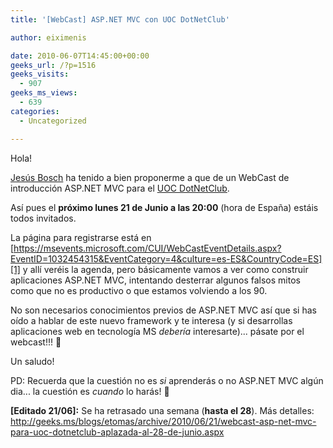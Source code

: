 ```yaml
---
title: '[WebCast] ASP.NET MVC con UOC DotNetClub'

author: eiximenis

date: 2010-06-07T14:45:00+00:00
geeks_url: /?p=1516
geeks_visits:
  - 907
geeks_ms_views:
  - 639
categories:
  - Uncategorized

---
```

Hola!

<a target="_blank" href="/members/jbosch/default.aspx" rel="noopener noreferrer">Jesús Bosch</a> ha tenido a bien proponerme a que de un WebCast de introducción ASP.NET MVC para el <a target="_blank" href="http://uoc.dotnetclubs.com/" rel="noopener noreferrer">UOC DotNetClub</a>. 

<!--more-->

Así pues el **próximo lunes 21 de Junio a las 20:00** (hora de España) estáis todos invitados.

La página para registrarse está en [https://msevents.microsoft.com/CUI/WebCastEventDetails.aspx?EventID=1032454315&EventCategory=4&culture=es-ES&CountryCode=ES][1] y allí veréis la agenda, pero básicamente vamos a ver como construir aplicaciones ASP.NET MVC, intentando desterrar algunos falsos mitos como que no es productivo o que estamos volviendo a los 90.

No son necesarios conocimientos previos de ASP.NET MVC así que si has oído a hablar de este nuevo framework y te interesa (y si desarrollas aplicaciones web en tecnología MS _debería_ interesarte)... pásate por el webcast!!! 🙂

Un saludo!

PD: Recuerda que la cuestión no es _si_ aprenderás o no ASP.NET MVC algún dia... la cuestión es _cuando_ lo harás! 🙂

**[Editado 21/06]:** Se ha retrasado una semana (**hasta el 28**). Más detalles: <http://geeks.ms/blogs/etomas/archive/2010/06/21/webcast-asp-net-mvc-para-uoc-dotnetclub-aplazada-al-28-de-junio.aspx>

 [1]: https://msevents.microsoft.com/CUI/WebCastEventDetails.aspx?EventID=1032454315&EventCategory=4&culture=es-ES&CountryCode=ES "https://msevents.microsoft.com/CUI/WebCastEventDetails.aspx?EventID=1032454315&EventCategory=4&culture=es-ES&CountryCode=ES"
